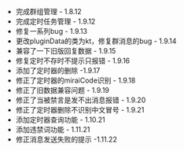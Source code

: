 * 完成群组管理 - 1.8.12
* 完成定时任务管理 - 1.9.12
* 修复一系列bug - 1.9.13
* 更改pluginData的类为kt，修复群消息的bug - 1.9.14
* 兼容了一下旧版回复数据 - 1.9.15
* 修复定时不存时不提示只报错 - 1.9.16
* 添加了定时器的删除 -1.9.17
* 修正了定时器的miraiCode识别 - 1.9.18
* 修正了旧数据兼容问题 - 1.9.19
* 修正了当被禁言是发不出消息报错 - 1.9.20
* 修正了定时器删除不识别中文冒号 - 1.9.21
* 添加定时器查询功能 - 1.10.21
* 添加违禁词功能 - 1.11.21
* 修正消息发送失败的提示 -1.11.22